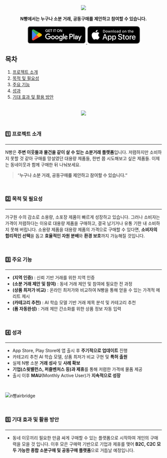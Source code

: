 
<div align="center">
   <img src='https://capsule-render.vercel.app/api?type=slice&&color=0:4e6fff,100:49077c&height=180&section=header&text=N빵&fontColor=C4BEE2&fontSize=80&desc=동네&nbsp;기반&nbsp;소분거래&nbsp;플랫폼&nbsp;&animation=fadeIn&fontAlign=80&fontAlignY=15&descAlign=80&descAlignY=45&rotate=10'/>
<br/>
</div>

<p align='center'> <b>N빵에서는 누구나 소분 거래, 공동구매를 제안하고 참여할 수 있습니다.</b> </p>
<p align='center'>
  <a href="https://play.google.com/store/apps/details?id=com.chocobread.nbread2&hl=ko" target="_blank" >
     <img width="190" alt="downloaPlayStore" src=".github/Play Store Download.png">
  </a>
  <a href="https://apps.apple.com/kr/app/n%EB%B9%B5/id1640045290" target="_blank">
          <img width="170" alt="downloadAppStore" src=".github/App Store Download.png">
  </a>
</p>

## 목차
1. [프로젝트 소개](#1️⃣-프로젝트-소개)
2. [목적 및 필요성](#2️⃣-목적-및-필요성)
3. [주요 기능](#3️⃣-주요-기능)
4. [성과](#4️⃣-성과)
5. [기대 효과 및 활용 방안](#5️⃣-기대-효과-및-활용-방안)

<div align="center">
   <img  style="padding:20px" src='https://github.com/SWM-ChocoBread/N_bread_Server/assets/70741257/2930f78b-101a-4943-bf3c-6c34f4573f88'/>
<br/>
</div>

### 1️⃣ 프로젝트 소개

---

N빵은 **주변 이웃들과 물건을 같이 살 수 있는 소분거래 플랫폼**입니다. 저렴하지만 소비하지 못할 것 같아 구매를 망설였던 대용량 제품들, 한번 쯤 시도해보고 싶은 제품들. 이제는 동네이웃과 함께 구매한 뒤 나눠보세요.

> “**누구나 소분 거래, 공동구매를 제안하고 참여할 수 있습니다.”**


<br>

### 2️⃣ 목적 및 필요성

---

가구원 수의 감소로 소용량, 소포장 제품이 빠르게 성장하고 있습니다. 그러나 소비자는 가격이 저렴하다는 이유로 대용량 제품을 구매하고, 결국 남기거나 유통 기한 내 소비하지 못해 버립니다. 소용량 제품을 대용량 제품의 가격으로 구매할 수 있다면, **소비자의 합리적인 선택**을 돕고 **효율적인 자원 분배**와 **환경 보호**까지 가능해질 것입니다.

<br>

### 3️⃣ 주요 기능

---

- **(지역 인증)** : 신뢰 기반 거래를 위한 지역 인증
- **(소분 거래 제안 및 참여)** : 동네 거래 제안 및 참여에 필요한 전 과정
- **(상품 최저가 비교)** : 온라인 최저가와 비교하여 N빵을 통해 얻을 수 있는 가격적 메리트 제시
- **(카테고리 추천)** : AI 학습 모델 기반 거래 제목 분석 및 카테고리 추천
- **(폼 자동완성)** : 거래 제안 간소화를 위한 상품 정보 자동 입력

<br>

### 4️⃣ 성과

---

- App Store, Play Store에 앱 출시 후 **주기적으로 업데이트** 진행
- 카테고리 추천 AI 학습 모델, 상품 최저가 비교 구현 및 **특허 출원**
- 실제 N빵 소분 **거래 성사** 및 **사례 확보**
- **기업(스윗밸런스, 퍼즐벤처스 등)과 제휴**를 통해 저렴한 가격에 물품 제공
- 출시 이후 **MAU**(Monthly Active User)가 **지속적으로 성장**
<br>

![n빵airbridge](https://github.com/SWM-ChocoBread/N_bread_Server/assets/70741257/54c44a4e-190b-463f-a8e1-31a15b929b6f)


<br>

### 5️⃣ 기대 효과 및 활용 방안

---

- 동네 이웃끼리 필요한 만큼 싸게 구매할 수 있는 플랫폼으로 시작하여 개인의 구매력을 모을 것 입니다. 이후 모은 구매력 기반으로 기업과 제휴를 맺어 **B2C, C2C 모두 가능한 종합 소분구매 및 공동구매 플랫폼**으로 거듭날 예정입니다.
